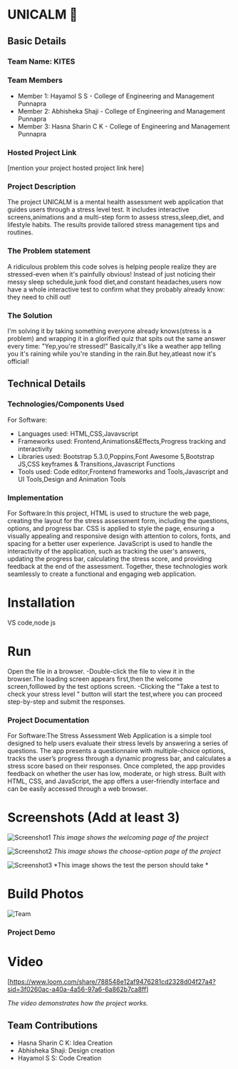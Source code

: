 # UNICALM 🎯


## Basic Details
### Team Name: KITES


### Team Members
- Member 1: Hayamol S S - College of Engineering and Management Punnapra
- Member 2: Abhisheka Shaji - College of Engineering and Management Punnapra
- Member 3: Hasna Sharin C K - College of Engineering and Management Punnapra

### Hosted Project Link
[mention your project hosted project link here]

### Project Description
The project UNICALM is a mental health assessment web application that guides users through a stress level test.
It includes interactive screens,animations and a multi-step form to assess stress,sleep,diet, and lifestyle habits.
The results provide tailored stress management tips and routines.

### The Problem statement
A ridiculous problem this code solves is helping people realize they are stressed-even when it's painfully obvious!
Instead of just noticing their messy sleep schedule,junk food diet,and constant headaches,users now have a whole interactive
test to confirm what they probably already know: they need to chill out!

### The Solution
I'm solving it by taking something everyone already knows(stress is a problem) and wrapping it in a glorified quiz that 
spits out the same answer every time: "Yep,you're stressed!" Basically,it's like a weather app telling you it's raining 
while you're standing in the rain.But hey,atleast now it's official!

## Technical Details
### Technologies/Components Used
For Software:
- Languages used: HTML,CSS,Javavscript
- Frameworks used: Frontend,Animations&Effects,Progress tracking and interactivity
- Libraries used: Bootstrap 5.3.0,Poppins,Font Awesome 5,Bootstrap JS,CSS keyframes & Transitions,Javascript Functions
- Tools used: Code editor,Frontend frameworks and Tools,Javascript and UI Tools,Design and Animation Tools
### Implementation
For Software:In this project, HTML is used to structure the web page, creating the layout for the stress assessment form, including the questions, options, and progress bar. CSS is applied to style the page, ensuring a visually appealing and responsive design with attention to colors, fonts, and spacing for a better user experience. JavaScript is used to handle the interactivity of the application, such as tracking the user's answers, updating the progress bar, calculating the stress score, and providing feedback at the end of the assessment. Together, these technologies work seamlessly to create a functional and engaging web application.

# Installation
VS code,node js
# Run
Open the file in a browser.
-Double-click the file to view it in the browser.The loading screen appears first,then the welcome screen,folllowed by the test options screen.
-Clicking the "Take a test to check your stress level " button will start the test,where you can proceed step-by-step and submit the responses.

### Project Documentation
For Software:The Stress Assessment Web Application is a simple tool designed to help users evaluate their stress levels by answering a series of questions. The app presents a questionnaire with multiple-choice options, tracks the user’s progress through a dynamic progress bar, and calculates a stress score based on their responses. Once completed, the app provides feedback on whether the user has low, moderate, or high stress. Built with HTML, CSS, and JavaScript, the app offers a user-friendly interface and can be easily accessed through a web browser.

# Screenshots (Add at least 3)
![Screenshot1](./Screenshots/Screenshot%20UNICALM.png)
*This image shows the welcoming page of the project*

![Screenshot2](./Screenshots/screenshot%202.png)
*This image shows the choose-option page of the project*

![Screenshot3](./Screenshots/Screenshot%203.png)
*This image shows  the test the person should take *



# Build Photos
![Team](./kites%20team.jpg)

### Project Demo
# Video 
[https://www.loom.com/share/788548e12af9476281cd2328d04f27a4?sid=3f0260ac-a40a-4a56-97a6-6a862b7ca8ff]

*The video demonstrates how the project works.*

## Team Contributions
- Hasna Sharin C K: Idea  Creation
- Abhisheka Shaji: Design creation
- Hayamol S S: Code Creation
